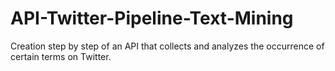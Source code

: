 # API-Twitter-Pipeline-Text-Mining
Creation step by step of an API that collects and analyzes the occurrence of certain terms on Twitter.
